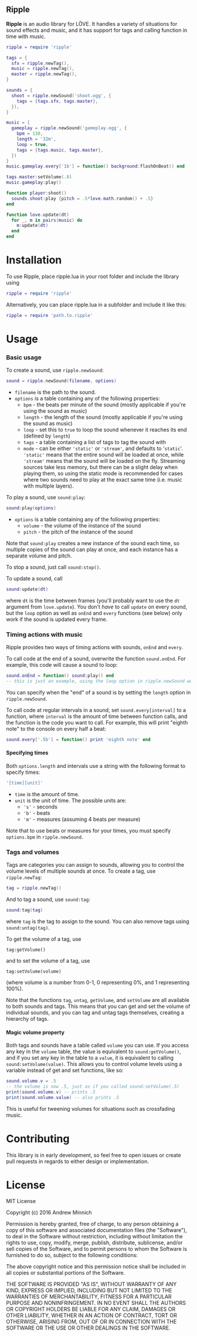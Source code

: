 Ripple
------
**Ripple** is an audio library for LÖVE. It handles a variety of situations for sound effects and music, and it has support for tags and calling function in time with music.

```lua
ripple = require 'ripple'

tags = {
  sfx = ripple.newTag(),
  music = ripple.newTag(),
  master = ripple.newTag(),
}

sounds = {
  shoot = ripple.newSound('shoot.ogg', {
    tags = {tags.sfx, tags.master},
  }),
}

music = {
  gameplay = ripple.newSound('gameplay.ogg', {
    bpm = 130,
    length = '32m',
    loop = true,
    tags = {tags.music, tags.master},
  })
}
music.gameplay.every['1b'] = function() background:flashOnBeat() end

tags.master:setVolume(.8)
music.gameplay:play()

function player:shoot()
  sounds.shoot:play {pitch = .5*love.math.random() + .5}
end

function love.update(dt)
  for _, m in pairs(music) do
    m:update(dt)
  end
end
```

Installation
============
To use Ripple, place ripple.lua in your root folder and include the library using
```lua
ripple = require 'ripple'
```
Alternatively, you can place ripple.lua in a subfolder and include it like this:
```lua
ripple = require 'path.to.ripple'
```

Usage
=====
### Basic usage
To create a sound, use `ripple.newSound`:
```lua
sound = ripple.newSound(filename, options)
```
- `filename` is the path to the sound.
- `options` is a table containing any of the following properties:
  - `bpm` - the beats per minute of the sound (mostly applicable if you're using the sound as music)
  - `length` - the length of the sound (mostly applicable if you're using the sound as music)
  - `loop` - set this to `true` to loop the sound whenever it reaches its end (defined by `length`)
  - `tags` - a table containing a list of tags to tag the sound with
  - `mode` - can be either `'static'` or `'stream'`, and defaults to '`static`'. `'static'` means that the entire sound will be loaded at once, while `'stream'` means that the sound will be loaded on the fly. Streaming sources take less memory, but there can be a slight delay when playing them, so using the static mode is recommended for cases where two sounds need to play at the exact same time (i.e. music with multiple layers).

To play a sound, use `sound:play`:
```lua
sound:play(options)
```
- `options` is a table containing any of the following properties:
  - `volume` - the volume of the instance of the sound
  - `pitch` - the pitch of the instance of the sound

Note that `sound:play` creates a new instance of the sound each time, so multiple copies of the sound can play at once, and each instance has a separate volume and pitch.

To stop a sound, just call `sound:stop()`.

To update a sound, call
```lua
sound:update(dt)
```
where `dt` is the time between frames (you'll probably want to use the `dt` argument from `love.update`). You don't *have* to call `update` on every sound, but the `loop` option as well as `onEnd` and `every` functions (see below) only work if the sound is updated every frame.

### Timing actions with music
Ripple provides two ways of timing actions with sounds, `onEnd` and `every`.

To call code at the end of a sound, overwrite the function `sound.onEnd`. For example, this code will cause a sound to loop:
```lua
sound.onEnd = function() sound:play() end
-- this is just an example, using the loop option in ripple.newSound would be easier
```
You can specify when the "end" of a sound is by setting the `length` option in `ripple.newSound`.

To call code at regular intervals in a sound, set `sound.every[interval]` to a function, where `interval` is the amount of time between function calls, and the function is the code you want to call. For example, this will print "eighth note" to the console on every half a beat:

```lua
sound.every['.5b'] = function() print 'eighth note' end
```

#### Specifying times
Both `options.length` and intervals use a string with the following format to specify times:
```lua
'[time][unit]'
```
- `time` is the amount of time.
- `unit` is the unit of time. The possible units are:
  - `'s'` - seconds
  - `'b'` - beats
  - `'m'` - measures (assuming 4 beats per measure)

Note that to use beats or measures for your times, you must specify `options.bpm` in `ripple.newSound`.

### Tags and volumes
Tags are categories you can assign to sounds, allowing you to control the volume levels of multiple sounds at once. To create a tag, use `ripple.newTag`:
```lua
tag = ripple.newTag()
```
And to tag a sound, use `sound:tag`:
```lua
sound:tag(tag)
```
where `tag` is the tag to assign to the sound. You can also remove tags using `sound:untag(tag)`.

To get the volume of a tag, use 
```
tag:getVolume()
```
and to set the volume of a tag, use
```
tag:setVolume(volume)
```
(where volume is a number from 0-1, 0 representing 0%, and 1 representing 100%).

Note that the functions `tag`, `untag`, `getVolume`, and `setVolume` are all available to both sounds and tags. This means that you can get and set the volume of individual sounds, and you can tag and untag tags themselves, creating a hierarchy of tags.

#### Magic volume property
Both tags and sounds have a table called `volume` you can use. If you access any key in the `volume` table, the value is equivalent to `sound:getVolume()`, and if you set any key in the table to a `value`, it is equivalent to calling `sound:setVolume(value)`. This allows you to control volume levels using a variable instead of get and set functions, like so:
```lua
sound.volume.v = .5
-- the volume is now .5, just as if you called sound:setVolume(.5)
print(sound.volume.v) -- prints .5
print(sound.volume.value) -- also prints .5
```
This is useful for tweening volumes for situations such as crossfading music.

Contributing
============
This library is in early development, so feel free to open issues or create pull requests in regards to either design or implementation.

License
=======
MIT License

Copyright (c) 2016 Andrew Minnich

Permission is hereby granted, free of charge, to any person obtaining a copy
of this software and associated documentation files (the "Software"), to deal
in the Software without restriction, including without limitation the rights
to use, copy, modify, merge, publish, distribute, sublicense, and/or sell
copies of the Software, and to permit persons to whom the Software is
furnished to do so, subject to the following conditions:

The above copyright notice and this permission notice shall be included in all
copies or substantial portions of the Software.

THE SOFTWARE IS PROVIDED "AS IS", WITHOUT WARRANTY OF ANY KIND, EXPRESS OR
IMPLIED, INCLUDING BUT NOT LIMITED TO THE WARRANTIES OF MERCHANTABILITY,
FITNESS FOR A PARTICULAR PURPOSE AND NONINFRINGEMENT. IN NO EVENT SHALL THE
AUTHORS OR COPYRIGHT HOLDERS BE LIABLE FOR ANY CLAIM, DAMAGES OR OTHER
LIABILITY, WHETHER IN AN ACTION OF CONTRACT, TORT OR OTHERWISE, ARISING FROM,
OUT OF OR IN CONNECTION WITH THE SOFTWARE OR THE USE OR OTHER DEALINGS IN THE
SOFTWARE.

